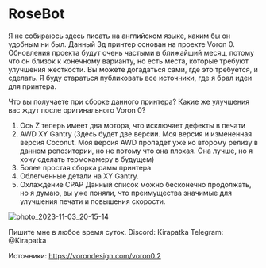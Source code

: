 # RoseBot
Я не собираюсь здесь писать на английском языке, каким бы он удобным ни был. Данный 3д принтер основан на проекте Voron 0.
Обновления проекта будут очень частыми в ближайший месяц, потому что он близок к конечному варианту, но есть места, которые требуют улучшения жесткости. Вы можете догадаться сами, где это требуется, и сделать.
Я буду стараться публиковать все источники, где я брал идеи для принтера. 

Что вы получаете при сборке данного принтера? Какие же улучшения вас ждут после оригинального Voron 0?
1) Ось Z теперь имеет два мотора, что исключает дефекты в печати
2) AWD XY Gantry (Здесь будет две версии. Моя версия и измененная версия Coconut. Моя версия AWD пропадет уже ко второму релизу в данном репозитории, но не потому что она плохая. Она лучше, но я хочу сделать термокамеру в будущем)
3) Более простая сборка рамы принтера
4) Облегченные детали на XY Gantry.
5) Охлаждение CPAP
Данный список можно бесконечно продолжать, но я думаю, вы уже поняли, что преимущества значимые для улучшения печати и повышения скорости.

![photo_2023-11-03_20-15-14](https://github.com/kirapatka/RoseBot/assets/73073587/c5054ab2-7dfa-4130-bb52-f0248d25f490)

Пишите мне в любое время суток.
Discord: Kirapatka
Telegram: @Kirapatka

Источники:
https://vorondesign.com/voron0.2

